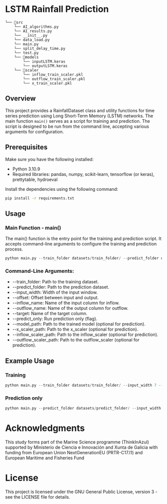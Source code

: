 # LSTM Rainfall Prediction

```
└── 📁src
    └── AI_algorithms.py
    └── AI_results.py
    └── __init__.py
    └── data_load.py
    └── main.py
    └── split_delay_time.py
    └── test.py
    └── 📁models
        └── inputLSTM.keras
        └── outputLSTM.keras
    └── 📁scaler
        └── inflow_train_scaler.pkl
        └── outflow_train_scaler.pkl
        └── x_train_scaler.pkl

```

## Overview

This project provides a RainfallDataset class and utility functions for time series prediction using Long Short-Term Memory (LSTM) networks. The main function `main()` serves as a script for training and prediction. The script is designed to be run from the command line, accepting various arguments for configuration.

## Prerequisites

Make sure you have the following installed:

- Python 3.10.9
- Required libraries: pandas, numpy, scikit-learn, tensorflow (or keras), prettytable, hydroeval

Install the dependencies using the following command:

```bash
pip install -r requirements.txt
```

## Usage
### Main Function - main()

The main() function is the entry point for the training and prediction script. It accepts command-line arguments to configure the training and prediction process.

```python
python main.py --train_folder datasets/train_folder/ --predict_folder datasets/predict_folder/ --input_width 7 --offset 3 --inflow_name input --outflow_name output --target input --model_path models/inflowLSTM.keras --x_scaler_path scaler/x_train_scaler.pkl --inflow_scaler_path scaler/inflow_train_scaler.pkl --outflow_scaler_path scaler/outflow_train_scaler.pkl
```

### Command-Line Arguments:

- --train_folder: Path to the training dataset.
- --predict_folder: Path to the prediction dataset.
- --input_width: Width of the input window.
- --offset: Offset between input and output.
- --inflow_name: Name of the input column for inflow.
- --outflow_name: Name of the output column for outflow.
- --target: Name of the target column.
- --predict_only: Run prediction only (flag).
- --model_path: Path to the trained model (optional for prediction).
- --x_scaler_path: Path to the x_scaler (optional for prediction).
- --inflow_scaler_path: Path to the inflow_scaler (optional for prediction).
- --outflow_scaler_path: Path to the outflow_scaler (optional for prediction).

## Example Usage

### Training

```python
python main.py --train_folder datasets/train_folder/ --input_width 7 --offset 3 --inflow_name input --outflow_name output --target input
```

### Prediction only

```python
python main.py --predict_folder datasets/predict_folder/ --input_width 7 --offset 3 --inflow_name input --outflow_name output --target input --predict_only --model_path models/inflowLSTM.keras --x_scaler_path scaler/x_train_scaler.pkl --inflow_scaler_path scaler/inflow_train_scaler.pkl --outflow_scaler_path scaler/outflow_train_scaler.pkl
```

# Acknowledgments

This study forms part of the Marine Science programme (ThinkInAzul) supported by Ministerio de Ciencia e Innovación and Xunta de Galicia with funding from European Union NextGenerationEU (PRTR-C17.I1) and European Maritime and Fisheries Fund

# License
This project is licensed under the GNU General Public License, version 3 - see the LICENSE file for details.